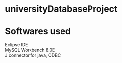 # universityDatabaseProject

Softwares used
=====================
Eclipse IDE<br/>
MySQL Workbench 8.0E <br/>
J connector for java, ODBC <br/>

